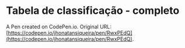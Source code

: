 # Tabela de classificação - completo

A Pen created on CodePen.io. Original URL: [https://codepen.io/jhonatansiqueira/pen/RwxPEdQ](https://codepen.io/jhonatansiqueira/pen/RwxPEdQ).


